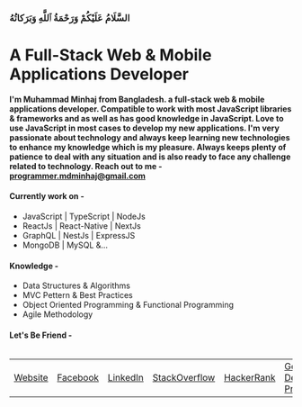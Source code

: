 <h3 align="left">
 السَّلَامُ عَلَيْكُمْ وَرَحْمَةُ ٱللَّهِ وَبَرَكاتُهُ
</h3>

# A Full-Stack Web & Mobile Applications Developer

**I'm Muhammad Minhaj from Bangladesh. a full-stack web & mobile applications developer. Compatible to work with most JavaScript libraries & frameworks and as well as has good knowledge in JavaScript. Love to use JavaScript in most cases to develop my new applications. I'm very passionate about technology and always keep learning new technologies to enhance my knowledge which is my pleasure. Always keeps plenty of patience to deal with any situation and is also ready to face any challenge related to technology. Reach out to me -**
**programmer.mdminhaj@gmail.com**

#### Currently work on -

- JavaScript | TypeScript | NodeJs
- ReactJs | React-Native | NextJs
- GraphQL | NestJs | ExpressJS
- MongoDB | MySQL &...

#### Knowledge -

- Data Structures & Algorithms
- MVC Pettern & Best Practices
- Object Oriented Programming & Functional Programming
- Agile Methodology

<!-- #### History - -->

<!-- <table>
  <tr>
    <td valign="center"><img src="https://github-readme-stats.vercel.app/api/top-langs/?username=MuhammadMinhaj&layout=compact&show_icons=true&title_color=ffffff&icon_color=34abeb&text_color=daf7dc&bg_color=151515"/></td>
    <td valign="center"><img src="https://github-readme-stats.vercel.app/api?username=MuhammadMinhaj&show_icons=true&title_color=ffffff&icon_color=34abeb&text_color=daf7dc&bg_color=151515"/></td>
  </tr>
</table> -->

#### Let's Be Friend -

<table align="left">
  <tr>
    <td>
      <div>
        <a href="https://muhammadminhaj.github.io" target="_blank">Website</a>
      </div>
    </td>
    <td>
      <div>
        <a href="https://www.facebook.com/MuhammadMinhaj2" target="_blank"
          >Facebook</a
        >
      </div>
    </td>
    <td>
      <div>
        <a href="https://www.linkedin.com/in/Muhammad-Minhaj" target="_blank"
          >LinkedIn</a
        >
      </div>
    </td>
    <td>
      <div>
        <a
          href="https://stackoverflow.com/users/13464821/muhammad-minhaj"
          target="_blank"
          >StackOverflow</a
        >
      </div>
    </td>
     <td>
      <div>
        <a
          href="https://www.hackerrank.com/MuhammadMinhaj"
          target="_blank"
          >HackerRank</a
        >
      </div>
    </td>
    <td>
      <div>
        <a href="https://g.dev/MuhammadMinhaj" target="_blank"
          >Google Developer Profile</a
        >
      </div>
    </td>
  </tr>
</table>

<!-- <br/>
<br/>
<h3 align="center">
  اللہ حافظ
  <br />
  Thanks & Regards
</h3> -->

<!--
**MuhammadMinhaj/MuhammadMinhaj** is a ✨ _special_ ✨ repository because its `README.md` (this file) appears on your GitHub profile.

Here are some ideas to get you started:

- 🔭 I’m currently working on ...
- 🌱 I’m currently learning ...
- 👯 I’m looking to collaborate on ...
- 🤔 I’m looking for help with ...
- 💬 Ask me about ...
- 📫 How to reach me: ...
- 😄 Pronouns: ...
- ⚡ Fun fact: ...
  -->
